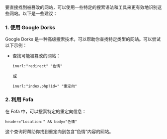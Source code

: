 要直接找到被篡改的网站，可以使用一些特定的搜索语法和工具来更有效地识别这些网站。以下是一些建议：

### 1. 使用 Google Dorks
Google Dorks 是一种高级搜索技术，可以帮助你查找特定类型的网站。可以尝试以下示例：

- 查找可能被篡改的网站：
  ```plaintext
  inurl:"redirect" "色情"
  ```
  或
  ```plaintext
  inurl:"index.php?id=" "重定向"
  ```

### 2. 利用 Fofa
在 Fofa 中，可以搜索特定的重定向信息：
```plaintext
header="Location:" && body="色情"
```
这个查询将帮助你找到重定向到包含“色情”内容的网站。
